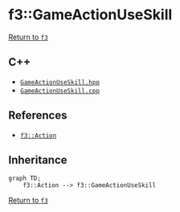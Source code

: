 # f3::GameActionUseSkill

[Return to `f3`](/docs/f3.md)

## C++

- [`GameActionUseSkill.hpp`](/src/f3/GameActionUseSkill.hpp)
- [`GameActionUseSkill.cpp`](/src/f3/GameActionUseSkill.cpp)

## References

- [`f3::Action`](/docs/f3/Action.md)

## Inheritance

```mermaid
graph TD;
    f3::Action --> f3::GameActionUseSkill
```

[Return to `f3`](/docs/f3.md)
